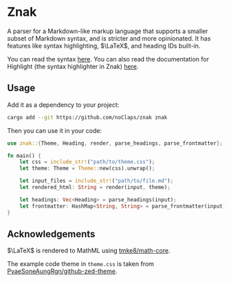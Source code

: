 # Znak

A parser for a Markdown-like markup language that supports a smaller subset of Markdown syntax, and is stricter and more opinionated. It has features like syntax highlighting, $\LaTeX$, and heading IDs built-in.

You can read the syntax [here](./docs/syntax.md). You can also read the documentation for Highlight (the syntax highlighter in Znak) [here](./docs/highlight.md).

## Usage

Add it as a dependency to your project:

```sh
cargo add --git https://github.com/noClaps/znak znak
```

Then you can use it in your code:

```rust
use znak::{Theme, Heading, render, parse_headings, parse_frontmatter};

fn main() {
    let css = include_str!("path/to/theme.css");
    let theme: Theme = Theme::new(css).unwrap();

    let input_files = include_str!("path/to/file.md");
    let rendered_html: String = render(input, theme);

    let headings: Vec<Heading> = parse_headings(input);
    let frontmatter: HashMap<String, String> = parse_frontmatter(input).unwrap();
}
```

## Acknowledgements

$\LaTeX$ is rendered to MathML using [tmke8/math-core](https://github.com/tmke8/math-core).

The example code theme in `theme.css` is taken from [PyaeSoneAungRgn/github-zed-theme](https://github.com/PyaeSoneAungRgn/github-zed-theme).
